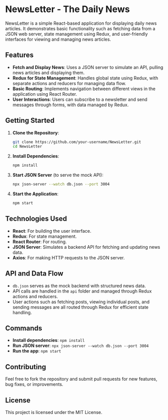 # NewsLetter - The Daily News

NewsLetter is a simple React-based application for displaying daily news articles. It demonstrates basic functionality such as fetching data from a JSON web server, state management using Redux, and user-friendly interfaces for viewing and managing news articles.

## Features

- **Fetch and Display News**: Uses a JSON server to simulate an API, pulling news articles and displaying them.
- **Redux for State Management**: Handles global state using Redux, with separate actions and reducers for managing data flow.
- **Basic Routing**: Implements navigation between different views in the application using React Router.
- **User Interactions**: Users can subscribe to a newsletter and send messages through forms, with data managed by Redux.


## Getting Started

1. **Clone the Repository**:
    ```bash
    git clone https://github.com/your-username/NewsLetter.git
    cd NewsLetter
    ```

2. **Install Dependencies**:
    ```bash
    npm install
    ```

3. **Start JSON Server** (to serve the mock API):
    ```bash
    npx json-server --watch db.json --port 3004
    ```

4. **Start the Application**:
    ```bash
    npm start
    ```

## Technologies Used

- **React**: For building the user interface.
- **Redux**: For state management.
- **React Router**: For routing.
- **JSON Server**: Simulates a backend API for fetching and updating news data.
- **Axios**: For making HTTP requests to the JSON server.

## API and Data Flow

- `db.json` serves as the mock backend with structured news data.
- API calls are handled in the `api` folder and managed through Redux actions and reducers.
- User actions such as fetching posts, viewing individual posts, and sending messages are all routed through Redux for efficient state handling.

## Commands

- **Install dependencies**: `npm install`
- **Run JSON server**: `npx json-server --watch db.json --port 3004`
- **Run the app**: `npm start`

## Contributing

Feel free to fork the repository and submit pull requests for new features, bug fixes, or improvements.

## License

This project is licensed under the MIT License.
